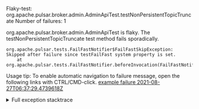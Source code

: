         
Flaky-test: org.apache.pulsar.broker.admin.AdminApiTest.testNonPersistentTopicTruncate
Number of failures: 1

org.apache.pulsar.broker.admin.AdminApiTest is flaky. The testNonPersistentTopicTruncate test method fails sporadically.

```
org.apache.pulsar.tests.FailFastNotifier$FailFastSkipException: Skipped after failure since testFailFast system property is set.
	at org.apache.pulsar.tests.FailFastNotifier.beforeInvocation(FailFastNotifier.java:88)

```

Usage tip: To enable automatic navigation to failure message, open the following links with CTRL/CMD-click.
[example failure 2021-08-27T06:37:29.4739618Z](https://github.com/apache/pulsar/runs/3440411059?check_suite_focus=true#step:9:1645)


<details>
<summary>Full exception stacktrace</summary>
<code><pre>
org.apache.pulsar.tests.FailFastNotifier$FailFastSkipException: Skipped after failure since testFailFast system property is set.
	at org.apache.pulsar.tests.FailFastNotifier.beforeInvocation(FailFastNotifier.java:88)

</pre></code>
</details>

